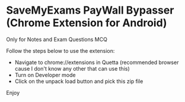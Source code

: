 # SaveMyExams PayWall Bypasser (Chrome Extension for Android)
Only for Notes and Exam Questions MCQ

Follow the steps below to use the extension:
- Navigate to chrome://extensions in Quetta (recommended browser cause I don't know any other that can use this)
- Turn on Developer mode
- Click on the unpack load button and pick this zip file

Enjoy
